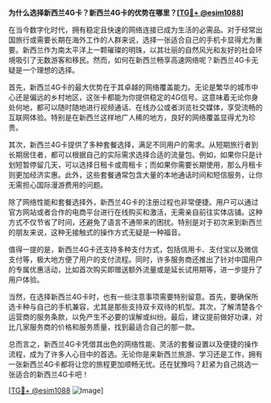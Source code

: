 **为什么选择新西兰4G卡？新西兰4G卡的优势在哪里？[[TG💪+ @esim1088](https://t.me/s/esim1088)]**

在当今数字化时代，拥有稳定且快速的网络连接已成为生活的必需品。对于经常出国旅行或需要长期在海外工作的人群来说，选择一张适合自己的手机卡显得尤为重要。新西兰作为南太平洋上一颗璀璨的明珠，以其壮丽的自然风光和友好的社会环境吸引了无数游客和移民。然而，如何在新西兰畅享高速网络呢？新西兰4G卡无疑是一个理想的选择。

首先，新西兰4G卡的最大优势在于其卓越的网络覆盖能力。无论是繁华的城市中心还是偏远的乡村地区，这张卡都能为你提供稳定的4G信号。这意味着无论你身处何地，都可以随时随地进行视频通话、在线办公或者浏览社交媒体，享受流畅的互联网体验。特别是在新西兰这样地广人稀的地方，良好的网络覆盖显得尤为珍贵。

其次，新西兰4G卡提供了多种套餐选择，满足不同用户的需求。从短期旅行者到长期居住者，都可以根据自己的实际需求选择合适的流量包。例如，如果你只是计划短暂停留几天，可以选择日租卡或周租卡；而如果你需要长期使用，那么月租卡则更加经济实惠。此外，这些套餐通常包含大量的本地通话时间和短信服务，让你无需担心国际漫游费用的问题。

除了网络性能和套餐选择外，新西兰4G卡的注册过程也非常便捷。用户可以通过官方网站或者合作的电商平台进行在线购买和激活，无需亲自前往实体店铺。这种方式不仅节省了时间，还避免了语言不通带来的困扰。特别是对于初次来到新西兰的朋友来说，这种无接触式的操作方式无疑是一种福音。

值得一提的是，新西兰4G卡还支持多种支付方式，包括信用卡、支付宝以及微信支付等，极大地方便了用户的支付流程。同时，许多服务商还推出了针对中国用户的专属优惠活动，比如首次购买即赠送额外流量或是延长试用期等，进一步提升了用户体验。

当然，在选择新西兰4G卡时，也有一些注意事项需要特别留意。首先，要确保所选卡种与自己的手机兼容，尤其是那些支持双卡双待的机型。其次，了解清楚各个运营商的服务条款，以免产生不必要的误解或纠纷。最后，建议提前做好功课，对比几家服务商的价格和服务质量，找到最适合自己的那一款。

总而言之，新西兰4G卡凭借其出色的网络性能、灵活的套餐设置以及便捷的操作流程，成为了许多人心目中的首选。无论你是来新西兰旅游、学习还是工作，拥有一张新西兰4G卡都将让您的旅程更加顺畅无忧。还在犹豫吗？赶紧为自己挑选一张适合的新西兰4G卡吧！

[[TG💪+ @esim1088](https://t.me/s/esim1088) ![Image](https://i.postimg.cc/4NQfJmqS/Snipaste-2025-05-13-00-14-12.png)]